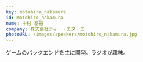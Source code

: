 ```yaml
---
key: motohiro_nakamura
id: motohiro_nakamura
name: 中村 基裕
company: 株式会社ディー・エヌ・エー
photoURL: /images/speakers/motohiro_nakamura.jpg
---
```

ゲームのバックエンドを主に開発。ラジオが趣味。